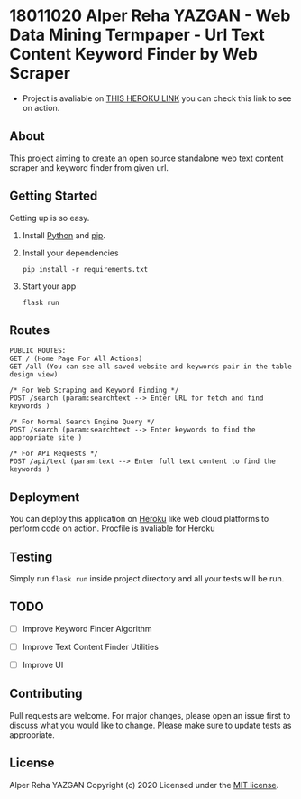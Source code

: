 # 18011020 Alper Reha YAZGAN - Web Data Mining Termpaper - Url Text Content Keyword Finder by Web Scraper  

- Project is avaliable on [THIS HEROKU LINK](https://yazganwebminingproject.herokuapp.com/) you can check this link to see on action.

## About

This project aiming to create an open source standalone web text content scraper and keyword finder from given url.


## Getting Started

Getting up is so easy.

1. Install [Python](https://www.python.org/) and [pip](https://pip.pypa.io/en/stable/installing/).
2. Install your dependencies

    ```
    pip install -r requirements.txt
    ```

3. Start your app

    ```
    flask run
    ```

## Routes


    PUBLIC ROUTES:
    GET / (Home Page For All Actions)
    GET /all (You can see all saved website and keywords pair in the table design view)

    /* For Web Scraping and Keyword Finding */
    POST /search (param:searchtext --> Enter URL for fetch and find keywords )

    /* For Normal Search Engine Query */
    POST /search (param:searchtext --> Enter keywords to find the appropriate site )

    /* For API Requests */
    POST /api/text (param:text --> Enter full text content to find the keywords )


## Deployment  
You can deploy this application on [Heroku](https://www.heroku.com/) like web cloud platforms to perform code on action. Procfile is avaliable for Heroku

## Testing

Simply run `flask run` inside project directory and all your tests will be run.


## TODO

 - [ ] Improve Keyword Finder Algorithm
 - [ ] Improve Text Content Finder Utilities
 - [ ] Improve UI


## Contributing
Pull requests are welcome. For major changes, please open an issue first to discuss what you would like to change.
Please make sure to update tests as appropriate.

## License

Alper Reha YAZGAN
Copyright (c) 2020
Licensed under the [MIT license](LICENSE).
